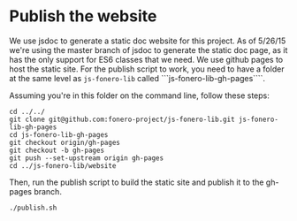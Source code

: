 # Publish the website
We use jsdoc to generate a static doc website for this project. As of 5/26/15 we're
using the master branch of jsdoc to generate the static doc page, as it has the only
support for ES6 classes that we need.
We use github pages to host the static site. For the publish script to work, you need to have a folder at the same level as ```js-fonero-lib``` called ```js-fonero-lib-gh-pages````.

Assuming you're in this folder on the command line, follow these steps:

```
cd ../../
git clone git@github.com:fonero-project/js-fonero-lib.git js-fonero-lib-gh-pages
cd js-fonero-lib-gh-pages
git checkout origin/gh-pages
git checkout -b gh-pages
git push --set-upstream origin gh-pages
cd ../js-fonero-lib/website
```

Then, run the publish script to build the static site and publish it to the gh-pages branch.

```
./publish.sh
```